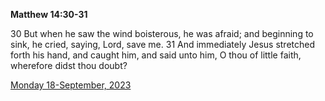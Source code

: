 **Matthew 14:30-31**

30 But when he saw the wind boisterous, he was afraid; and beginning to sink, he cried, saying, Lord, save me. 31 And immediately Jesus stretched forth his hand, and caught him, and said unto him, O thou of little faith, wherefore didst thou doubt?

[Monday 18-September, 2023](https://getbible.net/kjv/Matthew/14/30-31)
